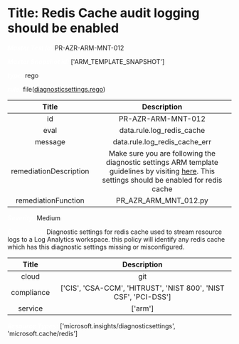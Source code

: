 



# Title: Redis Cache audit logging should be enabled


***<font color="white">Master Test Id:</font>*** PR-AZR-ARM-MNT-012

***<font color="white">Master Snapshot Id:</font>*** ['ARM_TEMPLATE_SNAPSHOT']

***<font color="white">type:</font>*** rego

***<font color="white">rule:</font>*** file([diagnosticsettings.rego])  
  
  
  
  

|Title|Description|
| :---: | :---: |
|id|PR-AZR-ARM-MNT-012|
|eval|data.rule.log_redis_cache|
|message|data.rule.log_redis_cache_err|
|remediationDescription|Make sure you are following the diagnostic settings ARM template guidelines by visiting <a href='https://docs.microsoft.com/en-us/azure/templates/microsoft.insights/diagnosticsettings' target='_blank'>here</a>. This settings should be enabled for redis cache|
|remediationFunction|PR_AZR_ARM_MNT_012.py|


***<font color="white">Severity:</font>*** Medium

***<font color="white">Description:</font>*** Diagnostic settings for redis cache used to stream resource logs to a Log Analytics workspace. this policy will identify any redis cache which has this diagnostic settings missing or misconfigured.  
  
  

|Title|Description|
| :---: | :---: |
|cloud|git|
|compliance|['CIS', 'CSA-CCM', 'HITRUST', 'NIST 800', 'NIST CSF', 'PCI-DSS']|
|service|['arm']|


***<font color="white">Resource Types:</font>*** ['microsoft.insights/diagnosticsettings', 'microsoft.cache/redis']


[diagnosticsettings.rego]: https://github.com/prancer-io/prancer-compliance-test/tree/master/azure/iac/diagnosticsettings.rego
